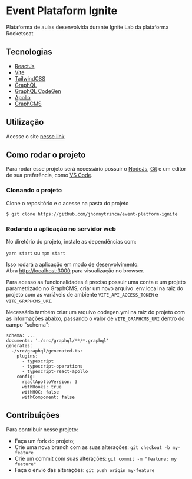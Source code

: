 # Event Plataform Ignite

Plataforma de aulas desenvolvida durante Ignite Lab da plataforma Rocketseat

## Tecnologias

- [ReactJs](https://reactjs.org/)
- [Vite](https://vitejs.dev/guide/)
- [TailwindCSS](https://tailwindcss.com/docs/installation)
- [GraphQL](https://graphql.org/learn/)
- [GraphQL CodeGen](https://www.graphql-code-generator.com/)
- [Apollo](https://www.apollographql.com/docs/react)
- [GraphCMS](https://graphcms.com/)

## Utilização

Acesse o site [nesse link](https://event-platform-ignite-gamma.vercel.app/)

## Como rodar o projeto

Para rodar esse projeto será necessário possuir o [NodeJs](https://nodejs.org/en/), [Git](https://git-scm.com/) e um editor de sua preferência, como [VS Code](https://code.visualstudio.com/).

### Clonando o projeto

Clone o repositório e o acesse na pasta do projeto

```
$ git clone https://github.com/jhonnytrinca/event-platform-ignite
```

### Rodando a aplicação no servidor web

No diretório do projeto, instale as dependências com:

`yarn start` ou `npm start`

Isso rodará a aplicação em modo de desenvolvimento.\
Abra [http://localhost:3000](http://localhost:3000) para visualização no browser.

Para acesso as funcionalidades é preciso possuir uma conta e um projeto parametrizado no GraphCMS, criar um novo arquivo .env.local na raiz do projeto com as variáveis de ambiente `VITE_API_ACCESS_TOKEN` e `VITE_GRAPHCMS_URI`.

Necessário também criar um arquivo codegen.yml na raiz do projeto com as informações abaixo, passando o valor de `VITE_GRAPHCMS_URI` dentro do campo "schema":

```
schema: ...
documents: './src/graphql/**/*.graphql'
generates:
  ./src/graphql/generated.ts:
    plugins:
      - typescript
      - typescript-operations
      - typescript-react-apollo
    config:
      reactApolloVersion: 3
      withHooks: true
      withHOC: false
      withComponent: false
```

## Contribuições

Para contribuir nesse projeto:

- Faça um fork do projeto;
- Crie uma nova branch com as suas alterações: `git checkout -b my-feature`
- Crie um commit com suas alterações: `git commit -m "feature: my feature"`
- Faça o envio das alterações: `git push origin my-feature`
